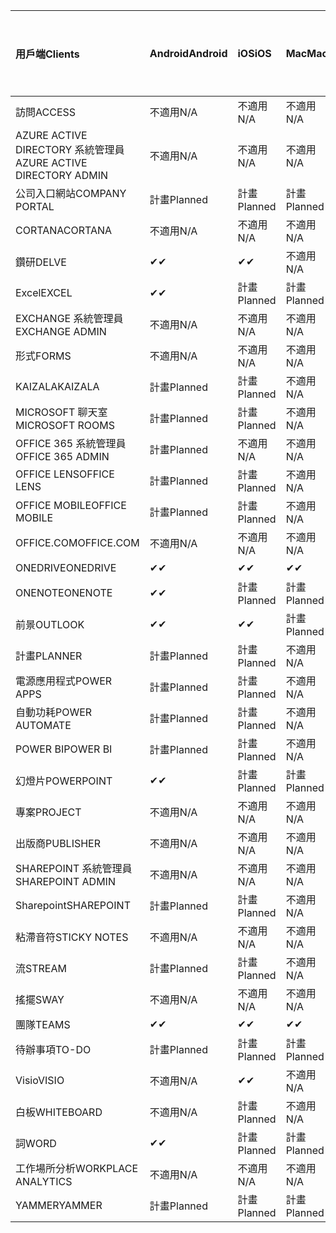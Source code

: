 <!-- This file is generated automatically. Changes made to this file will be overwritten.-->
|<span data-ttu-id="1d45a-101">用戶端</span><span class="sxs-lookup"><span data-stu-id="1d45a-101">Clients</span></span>|<span data-ttu-id="1d45a-102">Android</span><span class="sxs-lookup"><span data-stu-id="1d45a-102">Android</span></span>|<span data-ttu-id="1d45a-103">iOS</span><span class="sxs-lookup"><span data-stu-id="1d45a-103">iOS</span></span>|<span data-ttu-id="1d45a-104">Mac</span><span class="sxs-lookup"><span data-stu-id="1d45a-104">Mac</span></span>|<span data-ttu-id="1d45a-105">Windows 10</span><span class="sxs-lookup"><span data-stu-id="1d45a-105">Windows 10</span></span><br><span data-ttu-id="1d45a-106">桌上型電腦</span><span class="sxs-lookup"><span data-stu-id="1d45a-106">Desktop</span></span>|<span data-ttu-id="1d45a-107">Windows 10</span><span class="sxs-lookup"><span data-stu-id="1d45a-107">Windows 10</span></span><br><span data-ttu-id="1d45a-108">新式應用程式</span><span class="sxs-lookup"><span data-stu-id="1d45a-108">Modern Apps</span></span>|
|:-|:-|:-|:-|:-|:-|
|<span data-ttu-id="1d45a-109">訪問</span><span class="sxs-lookup"><span data-stu-id="1d45a-109">ACCESS</span></span>|<span data-ttu-id="1d45a-110">不適用</span><span class="sxs-lookup"><span data-stu-id="1d45a-110">N/A</span></span>|<span data-ttu-id="1d45a-111">不適用</span><span class="sxs-lookup"><span data-stu-id="1d45a-111">N/A</span></span>|<span data-ttu-id="1d45a-112">不適用</span><span class="sxs-lookup"><span data-stu-id="1d45a-112">N/A</span></span>|<span data-ttu-id="1d45a-113">計畫</span><span class="sxs-lookup"><span data-stu-id="1d45a-113">Planned</span></span>|<span data-ttu-id="1d45a-114">不適用</span><span class="sxs-lookup"><span data-stu-id="1d45a-114">N/A</span></span>|
|<span data-ttu-id="1d45a-115">AZURE ACTIVE DIRECTORY 系統管理員</span><span class="sxs-lookup"><span data-stu-id="1d45a-115">AZURE ACTIVE DIRECTORY ADMIN</span></span>|<span data-ttu-id="1d45a-116">不適用</span><span class="sxs-lookup"><span data-stu-id="1d45a-116">N/A</span></span>|<span data-ttu-id="1d45a-117">不適用</span><span class="sxs-lookup"><span data-stu-id="1d45a-117">N/A</span></span>|<span data-ttu-id="1d45a-118">不適用</span><span class="sxs-lookup"><span data-stu-id="1d45a-118">N/A</span></span>|<span data-ttu-id="1d45a-119">計畫</span><span class="sxs-lookup"><span data-stu-id="1d45a-119">Planned</span></span>|<span data-ttu-id="1d45a-120">不適用</span><span class="sxs-lookup"><span data-stu-id="1d45a-120">N/A</span></span>|
|<span data-ttu-id="1d45a-121">公司入口網站</span><span class="sxs-lookup"><span data-stu-id="1d45a-121">COMPANY PORTAL</span></span>|<span data-ttu-id="1d45a-122">計畫</span><span class="sxs-lookup"><span data-stu-id="1d45a-122">Planned</span></span>|<span data-ttu-id="1d45a-123">計畫</span><span class="sxs-lookup"><span data-stu-id="1d45a-123">Planned</span></span>|<span data-ttu-id="1d45a-124">計畫</span><span class="sxs-lookup"><span data-stu-id="1d45a-124">Planned</span></span>|<span data-ttu-id="1d45a-125">不適用</span><span class="sxs-lookup"><span data-stu-id="1d45a-125">N/A</span></span>|<span data-ttu-id="1d45a-126">計畫</span><span class="sxs-lookup"><span data-stu-id="1d45a-126">Planned</span></span>|
|<span data-ttu-id="1d45a-127">CORTANA</span><span class="sxs-lookup"><span data-stu-id="1d45a-127">CORTANA</span></span>|<span data-ttu-id="1d45a-128">不適用</span><span class="sxs-lookup"><span data-stu-id="1d45a-128">N/A</span></span>|<span data-ttu-id="1d45a-129">不適用</span><span class="sxs-lookup"><span data-stu-id="1d45a-129">N/A</span></span>|<span data-ttu-id="1d45a-130">不適用</span><span class="sxs-lookup"><span data-stu-id="1d45a-130">N/A</span></span>|<span data-ttu-id="1d45a-131">不適用</span><span class="sxs-lookup"><span data-stu-id="1d45a-131">N/A</span></span>|<span data-ttu-id="1d45a-132">計畫</span><span class="sxs-lookup"><span data-stu-id="1d45a-132">Planned</span></span>|
|<span data-ttu-id="1d45a-133">鑽研</span><span class="sxs-lookup"><span data-stu-id="1d45a-133">DELVE</span></span>|<span data-ttu-id="1d45a-134">✔</span><span class="sxs-lookup"><span data-stu-id="1d45a-134">✔</span></span>|<span data-ttu-id="1d45a-135">✔</span><span class="sxs-lookup"><span data-stu-id="1d45a-135">✔</span></span>|<span data-ttu-id="1d45a-136">不適用</span><span class="sxs-lookup"><span data-stu-id="1d45a-136">N/A</span></span>|<span data-ttu-id="1d45a-137">不適用</span><span class="sxs-lookup"><span data-stu-id="1d45a-137">N/A</span></span>|<span data-ttu-id="1d45a-138">不適用</span><span class="sxs-lookup"><span data-stu-id="1d45a-138">N/A</span></span>|
|<span data-ttu-id="1d45a-139">Excel</span><span class="sxs-lookup"><span data-stu-id="1d45a-139">EXCEL</span></span>|<span data-ttu-id="1d45a-140">✔</span><span class="sxs-lookup"><span data-stu-id="1d45a-140">✔</span></span>|<span data-ttu-id="1d45a-141">計畫</span><span class="sxs-lookup"><span data-stu-id="1d45a-141">Planned</span></span>|<span data-ttu-id="1d45a-142">計畫</span><span class="sxs-lookup"><span data-stu-id="1d45a-142">Planned</span></span>|<span data-ttu-id="1d45a-143">計畫</span><span class="sxs-lookup"><span data-stu-id="1d45a-143">Planned</span></span>|<span data-ttu-id="1d45a-144">不適用</span><span class="sxs-lookup"><span data-stu-id="1d45a-144">N/A</span></span>|
|<span data-ttu-id="1d45a-145">EXCHANGE 系統管理員</span><span class="sxs-lookup"><span data-stu-id="1d45a-145">EXCHANGE ADMIN</span></span>|<span data-ttu-id="1d45a-146">不適用</span><span class="sxs-lookup"><span data-stu-id="1d45a-146">N/A</span></span>|<span data-ttu-id="1d45a-147">不適用</span><span class="sxs-lookup"><span data-stu-id="1d45a-147">N/A</span></span>|<span data-ttu-id="1d45a-148">不適用</span><span class="sxs-lookup"><span data-stu-id="1d45a-148">N/A</span></span>|<span data-ttu-id="1d45a-149">✔</span><span class="sxs-lookup"><span data-stu-id="1d45a-149">✔</span></span>|<span data-ttu-id="1d45a-150">不適用</span><span class="sxs-lookup"><span data-stu-id="1d45a-150">N/A</span></span>|
|<span data-ttu-id="1d45a-151">形式</span><span class="sxs-lookup"><span data-stu-id="1d45a-151">FORMS</span></span>|<span data-ttu-id="1d45a-152">不適用</span><span class="sxs-lookup"><span data-stu-id="1d45a-152">N/A</span></span>|<span data-ttu-id="1d45a-153">不適用</span><span class="sxs-lookup"><span data-stu-id="1d45a-153">N/A</span></span>|<span data-ttu-id="1d45a-154">不適用</span><span class="sxs-lookup"><span data-stu-id="1d45a-154">N/A</span></span>|<span data-ttu-id="1d45a-155">不適用</span><span class="sxs-lookup"><span data-stu-id="1d45a-155">N/A</span></span>|<span data-ttu-id="1d45a-156">不適用</span><span class="sxs-lookup"><span data-stu-id="1d45a-156">N/A</span></span>|
|<span data-ttu-id="1d45a-157">KAIZALA</span><span class="sxs-lookup"><span data-stu-id="1d45a-157">KAIZALA</span></span>|<span data-ttu-id="1d45a-158">計畫</span><span class="sxs-lookup"><span data-stu-id="1d45a-158">Planned</span></span>|<span data-ttu-id="1d45a-159">計畫</span><span class="sxs-lookup"><span data-stu-id="1d45a-159">Planned</span></span>|<span data-ttu-id="1d45a-160">不適用</span><span class="sxs-lookup"><span data-stu-id="1d45a-160">N/A</span></span>|<span data-ttu-id="1d45a-161">不適用</span><span class="sxs-lookup"><span data-stu-id="1d45a-161">N/A</span></span>|<span data-ttu-id="1d45a-162">不適用</span><span class="sxs-lookup"><span data-stu-id="1d45a-162">N/A</span></span>|
|<span data-ttu-id="1d45a-163">MICROSOFT 聊天室</span><span class="sxs-lookup"><span data-stu-id="1d45a-163">MICROSOFT ROOMS</span></span>|<span data-ttu-id="1d45a-164">計畫</span><span class="sxs-lookup"><span data-stu-id="1d45a-164">Planned</span></span>|<span data-ttu-id="1d45a-165">計畫</span><span class="sxs-lookup"><span data-stu-id="1d45a-165">Planned</span></span>|<span data-ttu-id="1d45a-166">不適用</span><span class="sxs-lookup"><span data-stu-id="1d45a-166">N/A</span></span>|<span data-ttu-id="1d45a-167">不適用</span><span class="sxs-lookup"><span data-stu-id="1d45a-167">N/A</span></span>|<span data-ttu-id="1d45a-168">不適用</span><span class="sxs-lookup"><span data-stu-id="1d45a-168">N/A</span></span>|
|<span data-ttu-id="1d45a-169">OFFICE 365 系統管理員</span><span class="sxs-lookup"><span data-stu-id="1d45a-169">OFFICE 365 ADMIN</span></span>|<span data-ttu-id="1d45a-170">計畫</span><span class="sxs-lookup"><span data-stu-id="1d45a-170">Planned</span></span>|<span data-ttu-id="1d45a-171">不適用</span><span class="sxs-lookup"><span data-stu-id="1d45a-171">N/A</span></span>|<span data-ttu-id="1d45a-172">不適用</span><span class="sxs-lookup"><span data-stu-id="1d45a-172">N/A</span></span>|<span data-ttu-id="1d45a-173">不適用</span><span class="sxs-lookup"><span data-stu-id="1d45a-173">N/A</span></span>|<span data-ttu-id="1d45a-174">不適用</span><span class="sxs-lookup"><span data-stu-id="1d45a-174">N/A</span></span>|
|<span data-ttu-id="1d45a-175">OFFICE LENS</span><span class="sxs-lookup"><span data-stu-id="1d45a-175">OFFICE LENS</span></span>|<span data-ttu-id="1d45a-176">計畫</span><span class="sxs-lookup"><span data-stu-id="1d45a-176">Planned</span></span>|<span data-ttu-id="1d45a-177">計畫</span><span class="sxs-lookup"><span data-stu-id="1d45a-177">Planned</span></span>|<span data-ttu-id="1d45a-178">不適用</span><span class="sxs-lookup"><span data-stu-id="1d45a-178">N/A</span></span>|<span data-ttu-id="1d45a-179">不適用</span><span class="sxs-lookup"><span data-stu-id="1d45a-179">N/A</span></span>|<span data-ttu-id="1d45a-180">不適用</span><span class="sxs-lookup"><span data-stu-id="1d45a-180">N/A</span></span>|
|<span data-ttu-id="1d45a-181">OFFICE MOBILE</span><span class="sxs-lookup"><span data-stu-id="1d45a-181">OFFICE MOBILE</span></span>|<span data-ttu-id="1d45a-182">計畫</span><span class="sxs-lookup"><span data-stu-id="1d45a-182">Planned</span></span>|<span data-ttu-id="1d45a-183">計畫</span><span class="sxs-lookup"><span data-stu-id="1d45a-183">Planned</span></span>|<span data-ttu-id="1d45a-184">不適用</span><span class="sxs-lookup"><span data-stu-id="1d45a-184">N/A</span></span>|<span data-ttu-id="1d45a-185">不適用</span><span class="sxs-lookup"><span data-stu-id="1d45a-185">N/A</span></span>|<span data-ttu-id="1d45a-186">不適用</span><span class="sxs-lookup"><span data-stu-id="1d45a-186">N/A</span></span>|
|<span data-ttu-id="1d45a-187">OFFICE.COM</span><span class="sxs-lookup"><span data-stu-id="1d45a-187">OFFICE.COM</span></span>|<span data-ttu-id="1d45a-188">不適用</span><span class="sxs-lookup"><span data-stu-id="1d45a-188">N/A</span></span>|<span data-ttu-id="1d45a-189">不適用</span><span class="sxs-lookup"><span data-stu-id="1d45a-189">N/A</span></span>|<span data-ttu-id="1d45a-190">不適用</span><span class="sxs-lookup"><span data-stu-id="1d45a-190">N/A</span></span>|<span data-ttu-id="1d45a-191">不適用</span><span class="sxs-lookup"><span data-stu-id="1d45a-191">N/A</span></span>|<span data-ttu-id="1d45a-192">計畫</span><span class="sxs-lookup"><span data-stu-id="1d45a-192">Planned</span></span>|
|<span data-ttu-id="1d45a-193">ONEDRIVE</span><span class="sxs-lookup"><span data-stu-id="1d45a-193">ONEDRIVE</span></span>|<span data-ttu-id="1d45a-194">✔</span><span class="sxs-lookup"><span data-stu-id="1d45a-194">✔</span></span>|<span data-ttu-id="1d45a-195">✔</span><span class="sxs-lookup"><span data-stu-id="1d45a-195">✔</span></span>|<span data-ttu-id="1d45a-196">✔</span><span class="sxs-lookup"><span data-stu-id="1d45a-196">✔</span></span>|<span data-ttu-id="1d45a-197">✔</span><span class="sxs-lookup"><span data-stu-id="1d45a-197">✔</span></span>|<span data-ttu-id="1d45a-198">計畫</span><span class="sxs-lookup"><span data-stu-id="1d45a-198">Planned</span></span>|
|<span data-ttu-id="1d45a-199">ONENOTE</span><span class="sxs-lookup"><span data-stu-id="1d45a-199">ONENOTE</span></span>|<span data-ttu-id="1d45a-200">✔</span><span class="sxs-lookup"><span data-stu-id="1d45a-200">✔</span></span>|<span data-ttu-id="1d45a-201">計畫</span><span class="sxs-lookup"><span data-stu-id="1d45a-201">Planned</span></span>|<span data-ttu-id="1d45a-202">計畫</span><span class="sxs-lookup"><span data-stu-id="1d45a-202">Planned</span></span>|<span data-ttu-id="1d45a-203">計畫</span><span class="sxs-lookup"><span data-stu-id="1d45a-203">Planned</span></span>|<span data-ttu-id="1d45a-204">計畫</span><span class="sxs-lookup"><span data-stu-id="1d45a-204">Planned</span></span>|
|<span data-ttu-id="1d45a-205">前景</span><span class="sxs-lookup"><span data-stu-id="1d45a-205">OUTLOOK</span></span>|<span data-ttu-id="1d45a-206">✔</span><span class="sxs-lookup"><span data-stu-id="1d45a-206">✔</span></span>|<span data-ttu-id="1d45a-207">✔</span><span class="sxs-lookup"><span data-stu-id="1d45a-207">✔</span></span>|<span data-ttu-id="1d45a-208">計畫</span><span class="sxs-lookup"><span data-stu-id="1d45a-208">Planned</span></span>|<span data-ttu-id="1d45a-209">計畫</span><span class="sxs-lookup"><span data-stu-id="1d45a-209">Planned</span></span>|<span data-ttu-id="1d45a-210">計畫</span><span class="sxs-lookup"><span data-stu-id="1d45a-210">Planned</span></span>|
|<span data-ttu-id="1d45a-211">計畫</span><span class="sxs-lookup"><span data-stu-id="1d45a-211">PLANNER</span></span>|<span data-ttu-id="1d45a-212">計畫</span><span class="sxs-lookup"><span data-stu-id="1d45a-212">Planned</span></span>|<span data-ttu-id="1d45a-213">計畫</span><span class="sxs-lookup"><span data-stu-id="1d45a-213">Planned</span></span>|<span data-ttu-id="1d45a-214">不適用</span><span class="sxs-lookup"><span data-stu-id="1d45a-214">N/A</span></span>|<span data-ttu-id="1d45a-215">不適用</span><span class="sxs-lookup"><span data-stu-id="1d45a-215">N/A</span></span>|<span data-ttu-id="1d45a-216">不適用</span><span class="sxs-lookup"><span data-stu-id="1d45a-216">N/A</span></span>|
|<span data-ttu-id="1d45a-217">電源應用程式</span><span class="sxs-lookup"><span data-stu-id="1d45a-217">POWER APPS</span></span>|<span data-ttu-id="1d45a-218">計畫</span><span class="sxs-lookup"><span data-stu-id="1d45a-218">Planned</span></span>|<span data-ttu-id="1d45a-219">計畫</span><span class="sxs-lookup"><span data-stu-id="1d45a-219">Planned</span></span>|<span data-ttu-id="1d45a-220">不適用</span><span class="sxs-lookup"><span data-stu-id="1d45a-220">N/A</span></span>|<span data-ttu-id="1d45a-221">不適用</span><span class="sxs-lookup"><span data-stu-id="1d45a-221">N/A</span></span>|<span data-ttu-id="1d45a-222">計畫</span><span class="sxs-lookup"><span data-stu-id="1d45a-222">Planned</span></span>|
|<span data-ttu-id="1d45a-223">自動功耗</span><span class="sxs-lookup"><span data-stu-id="1d45a-223">POWER AUTOMATE</span></span>|<span data-ttu-id="1d45a-224">計畫</span><span class="sxs-lookup"><span data-stu-id="1d45a-224">Planned</span></span>|<span data-ttu-id="1d45a-225">計畫</span><span class="sxs-lookup"><span data-stu-id="1d45a-225">Planned</span></span>|<span data-ttu-id="1d45a-226">不適用</span><span class="sxs-lookup"><span data-stu-id="1d45a-226">N/A</span></span>|<span data-ttu-id="1d45a-227">不適用</span><span class="sxs-lookup"><span data-stu-id="1d45a-227">N/A</span></span>|<span data-ttu-id="1d45a-228">不適用</span><span class="sxs-lookup"><span data-stu-id="1d45a-228">N/A</span></span>|
|<span data-ttu-id="1d45a-229">POWER BI</span><span class="sxs-lookup"><span data-stu-id="1d45a-229">POWER BI</span></span>|<span data-ttu-id="1d45a-230">計畫</span><span class="sxs-lookup"><span data-stu-id="1d45a-230">Planned</span></span>|<span data-ttu-id="1d45a-231">計畫</span><span class="sxs-lookup"><span data-stu-id="1d45a-231">Planned</span></span>|<span data-ttu-id="1d45a-232">不適用</span><span class="sxs-lookup"><span data-stu-id="1d45a-232">N/A</span></span>|<span data-ttu-id="1d45a-233">計畫</span><span class="sxs-lookup"><span data-stu-id="1d45a-233">Planned</span></span>|<span data-ttu-id="1d45a-234">計畫</span><span class="sxs-lookup"><span data-stu-id="1d45a-234">Planned</span></span>|
|<span data-ttu-id="1d45a-235">幻燈片</span><span class="sxs-lookup"><span data-stu-id="1d45a-235">POWERPOINT</span></span>|<span data-ttu-id="1d45a-236">✔</span><span class="sxs-lookup"><span data-stu-id="1d45a-236">✔</span></span>|<span data-ttu-id="1d45a-237">計畫</span><span class="sxs-lookup"><span data-stu-id="1d45a-237">Planned</span></span>|<span data-ttu-id="1d45a-238">計畫</span><span class="sxs-lookup"><span data-stu-id="1d45a-238">Planned</span></span>|<span data-ttu-id="1d45a-239">計畫</span><span class="sxs-lookup"><span data-stu-id="1d45a-239">Planned</span></span>|<span data-ttu-id="1d45a-240">計畫</span><span class="sxs-lookup"><span data-stu-id="1d45a-240">Planned</span></span>|
|<span data-ttu-id="1d45a-241">專案</span><span class="sxs-lookup"><span data-stu-id="1d45a-241">PROJECT</span></span>|<span data-ttu-id="1d45a-242">不適用</span><span class="sxs-lookup"><span data-stu-id="1d45a-242">N/A</span></span>|<span data-ttu-id="1d45a-243">不適用</span><span class="sxs-lookup"><span data-stu-id="1d45a-243">N/A</span></span>|<span data-ttu-id="1d45a-244">不適用</span><span class="sxs-lookup"><span data-stu-id="1d45a-244">N/A</span></span>|<span data-ttu-id="1d45a-245">計畫</span><span class="sxs-lookup"><span data-stu-id="1d45a-245">Planned</span></span>|<span data-ttu-id="1d45a-246">不適用</span><span class="sxs-lookup"><span data-stu-id="1d45a-246">N/A</span></span>|
|<span data-ttu-id="1d45a-247">出版商</span><span class="sxs-lookup"><span data-stu-id="1d45a-247">PUBLISHER</span></span>|<span data-ttu-id="1d45a-248">不適用</span><span class="sxs-lookup"><span data-stu-id="1d45a-248">N/A</span></span>|<span data-ttu-id="1d45a-249">不適用</span><span class="sxs-lookup"><span data-stu-id="1d45a-249">N/A</span></span>|<span data-ttu-id="1d45a-250">不適用</span><span class="sxs-lookup"><span data-stu-id="1d45a-250">N/A</span></span>|<span data-ttu-id="1d45a-251">計畫</span><span class="sxs-lookup"><span data-stu-id="1d45a-251">Planned</span></span>|<span data-ttu-id="1d45a-252">不適用</span><span class="sxs-lookup"><span data-stu-id="1d45a-252">N/A</span></span>|
|<span data-ttu-id="1d45a-253">SHAREPOINT 系統管理員</span><span class="sxs-lookup"><span data-stu-id="1d45a-253">SHAREPOINT ADMIN</span></span>|<span data-ttu-id="1d45a-254">不適用</span><span class="sxs-lookup"><span data-stu-id="1d45a-254">N/A</span></span>|<span data-ttu-id="1d45a-255">不適用</span><span class="sxs-lookup"><span data-stu-id="1d45a-255">N/A</span></span>|<span data-ttu-id="1d45a-256">不適用</span><span class="sxs-lookup"><span data-stu-id="1d45a-256">N/A</span></span>|<span data-ttu-id="1d45a-257">計畫</span><span class="sxs-lookup"><span data-stu-id="1d45a-257">Planned</span></span>|<span data-ttu-id="1d45a-258">不適用</span><span class="sxs-lookup"><span data-stu-id="1d45a-258">N/A</span></span>|
|<span data-ttu-id="1d45a-259">Sharepoint</span><span class="sxs-lookup"><span data-stu-id="1d45a-259">SHAREPOINT</span></span>|<span data-ttu-id="1d45a-260">計畫</span><span class="sxs-lookup"><span data-stu-id="1d45a-260">Planned</span></span>|<span data-ttu-id="1d45a-261">計畫</span><span class="sxs-lookup"><span data-stu-id="1d45a-261">Planned</span></span>|<span data-ttu-id="1d45a-262">不適用</span><span class="sxs-lookup"><span data-stu-id="1d45a-262">N/A</span></span>|<span data-ttu-id="1d45a-263">不適用</span><span class="sxs-lookup"><span data-stu-id="1d45a-263">N/A</span></span>|<span data-ttu-id="1d45a-264">不適用</span><span class="sxs-lookup"><span data-stu-id="1d45a-264">N/A</span></span>|
|<span data-ttu-id="1d45a-265">粘滯音符</span><span class="sxs-lookup"><span data-stu-id="1d45a-265">STICKY NOTES</span></span>|<span data-ttu-id="1d45a-266">不適用</span><span class="sxs-lookup"><span data-stu-id="1d45a-266">N/A</span></span>|<span data-ttu-id="1d45a-267">不適用</span><span class="sxs-lookup"><span data-stu-id="1d45a-267">N/A</span></span>|<span data-ttu-id="1d45a-268">不適用</span><span class="sxs-lookup"><span data-stu-id="1d45a-268">N/A</span></span>|<span data-ttu-id="1d45a-269">不適用</span><span class="sxs-lookup"><span data-stu-id="1d45a-269">N/A</span></span>|<span data-ttu-id="1d45a-270">計畫</span><span class="sxs-lookup"><span data-stu-id="1d45a-270">Planned</span></span>|
|<span data-ttu-id="1d45a-271">流</span><span class="sxs-lookup"><span data-stu-id="1d45a-271">STREAM</span></span>|<span data-ttu-id="1d45a-272">計畫</span><span class="sxs-lookup"><span data-stu-id="1d45a-272">Planned</span></span>|<span data-ttu-id="1d45a-273">計畫</span><span class="sxs-lookup"><span data-stu-id="1d45a-273">Planned</span></span>|<span data-ttu-id="1d45a-274">不適用</span><span class="sxs-lookup"><span data-stu-id="1d45a-274">N/A</span></span>|<span data-ttu-id="1d45a-275">不適用</span><span class="sxs-lookup"><span data-stu-id="1d45a-275">N/A</span></span>|<span data-ttu-id="1d45a-276">不適用</span><span class="sxs-lookup"><span data-stu-id="1d45a-276">N/A</span></span>|
|<span data-ttu-id="1d45a-277">搖擺</span><span class="sxs-lookup"><span data-stu-id="1d45a-277">SWAY</span></span>|<span data-ttu-id="1d45a-278">不適用</span><span class="sxs-lookup"><span data-stu-id="1d45a-278">N/A</span></span>|<span data-ttu-id="1d45a-279">不適用</span><span class="sxs-lookup"><span data-stu-id="1d45a-279">N/A</span></span>|<span data-ttu-id="1d45a-280">不適用</span><span class="sxs-lookup"><span data-stu-id="1d45a-280">N/A</span></span>|<span data-ttu-id="1d45a-281">不適用</span><span class="sxs-lookup"><span data-stu-id="1d45a-281">N/A</span></span>|<span data-ttu-id="1d45a-282">計畫</span><span class="sxs-lookup"><span data-stu-id="1d45a-282">Planned</span></span>|
|<span data-ttu-id="1d45a-283">團隊</span><span class="sxs-lookup"><span data-stu-id="1d45a-283">TEAMS</span></span>|<span data-ttu-id="1d45a-284">✔</span><span class="sxs-lookup"><span data-stu-id="1d45a-284">✔</span></span>|<span data-ttu-id="1d45a-285">✔</span><span class="sxs-lookup"><span data-stu-id="1d45a-285">✔</span></span>|<span data-ttu-id="1d45a-286">✔</span><span class="sxs-lookup"><span data-stu-id="1d45a-286">✔</span></span>|<span data-ttu-id="1d45a-287">計畫</span><span class="sxs-lookup"><span data-stu-id="1d45a-287">Planned</span></span>|<span data-ttu-id="1d45a-288">不適用</span><span class="sxs-lookup"><span data-stu-id="1d45a-288">N/A</span></span>|
|<span data-ttu-id="1d45a-289">待辦事項</span><span class="sxs-lookup"><span data-stu-id="1d45a-289">TO-DO</span></span>|<span data-ttu-id="1d45a-290">計畫</span><span class="sxs-lookup"><span data-stu-id="1d45a-290">Planned</span></span>|<span data-ttu-id="1d45a-291">計畫</span><span class="sxs-lookup"><span data-stu-id="1d45a-291">Planned</span></span>|<span data-ttu-id="1d45a-292">計畫</span><span class="sxs-lookup"><span data-stu-id="1d45a-292">Planned</span></span>|<span data-ttu-id="1d45a-293">不適用</span><span class="sxs-lookup"><span data-stu-id="1d45a-293">N/A</span></span>|<span data-ttu-id="1d45a-294">計畫</span><span class="sxs-lookup"><span data-stu-id="1d45a-294">Planned</span></span>|
|<span data-ttu-id="1d45a-295">Visio</span><span class="sxs-lookup"><span data-stu-id="1d45a-295">VISIO</span></span>|<span data-ttu-id="1d45a-296">不適用</span><span class="sxs-lookup"><span data-stu-id="1d45a-296">N/A</span></span>|<span data-ttu-id="1d45a-297">✔</span><span class="sxs-lookup"><span data-stu-id="1d45a-297">✔</span></span>|<span data-ttu-id="1d45a-298">不適用</span><span class="sxs-lookup"><span data-stu-id="1d45a-298">N/A</span></span>|<span data-ttu-id="1d45a-299">計畫</span><span class="sxs-lookup"><span data-stu-id="1d45a-299">Planned</span></span>|<span data-ttu-id="1d45a-300">不適用</span><span class="sxs-lookup"><span data-stu-id="1d45a-300">N/A</span></span>|
|<span data-ttu-id="1d45a-301">白板</span><span class="sxs-lookup"><span data-stu-id="1d45a-301">WHITEBOARD</span></span>|<span data-ttu-id="1d45a-302">不適用</span><span class="sxs-lookup"><span data-stu-id="1d45a-302">N/A</span></span>|<span data-ttu-id="1d45a-303">計畫</span><span class="sxs-lookup"><span data-stu-id="1d45a-303">Planned</span></span>|<span data-ttu-id="1d45a-304">不適用</span><span class="sxs-lookup"><span data-stu-id="1d45a-304">N/A</span></span>|<span data-ttu-id="1d45a-305">不適用</span><span class="sxs-lookup"><span data-stu-id="1d45a-305">N/A</span></span>|<span data-ttu-id="1d45a-306">計畫</span><span class="sxs-lookup"><span data-stu-id="1d45a-306">Planned</span></span>|
|<span data-ttu-id="1d45a-307">詞</span><span class="sxs-lookup"><span data-stu-id="1d45a-307">WORD</span></span>|<span data-ttu-id="1d45a-308">✔</span><span class="sxs-lookup"><span data-stu-id="1d45a-308">✔</span></span>|<span data-ttu-id="1d45a-309">計畫</span><span class="sxs-lookup"><span data-stu-id="1d45a-309">Planned</span></span>|<span data-ttu-id="1d45a-310">計畫</span><span class="sxs-lookup"><span data-stu-id="1d45a-310">Planned</span></span>|<span data-ttu-id="1d45a-311">計畫</span><span class="sxs-lookup"><span data-stu-id="1d45a-311">Planned</span></span>|<span data-ttu-id="1d45a-312">✔</span><span class="sxs-lookup"><span data-stu-id="1d45a-312">✔</span></span>|
|<span data-ttu-id="1d45a-313">工作場所分析</span><span class="sxs-lookup"><span data-stu-id="1d45a-313">WORKPLACE ANALYTICS</span></span>|<span data-ttu-id="1d45a-314">不適用</span><span class="sxs-lookup"><span data-stu-id="1d45a-314">N/A</span></span>|<span data-ttu-id="1d45a-315">不適用</span><span class="sxs-lookup"><span data-stu-id="1d45a-315">N/A</span></span>|<span data-ttu-id="1d45a-316">不適用</span><span class="sxs-lookup"><span data-stu-id="1d45a-316">N/A</span></span>|<span data-ttu-id="1d45a-317">不適用</span><span class="sxs-lookup"><span data-stu-id="1d45a-317">N/A</span></span>|<span data-ttu-id="1d45a-318">不適用</span><span class="sxs-lookup"><span data-stu-id="1d45a-318">N/A</span></span>|
|<span data-ttu-id="1d45a-319">YAMMER</span><span class="sxs-lookup"><span data-stu-id="1d45a-319">YAMMER</span></span>|<span data-ttu-id="1d45a-320">計畫</span><span class="sxs-lookup"><span data-stu-id="1d45a-320">Planned</span></span>|<span data-ttu-id="1d45a-321">計畫</span><span class="sxs-lookup"><span data-stu-id="1d45a-321">Planned</span></span>|<span data-ttu-id="1d45a-322">計畫</span><span class="sxs-lookup"><span data-stu-id="1d45a-322">Planned</span></span>|<span data-ttu-id="1d45a-323">計畫</span><span class="sxs-lookup"><span data-stu-id="1d45a-323">Planned</span></span>|<span data-ttu-id="1d45a-324">不適用</span><span class="sxs-lookup"><span data-stu-id="1d45a-324">N/A</span></span>|
